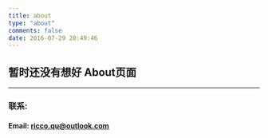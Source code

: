 ```yaml
---
title: about
type: "about"
comments: false
date: 2016-07-29 20:49:46
---
```

## 暂时还没有想好 About页面  

---
### 联系:
#### Email: ricco.qu@outlook.com
